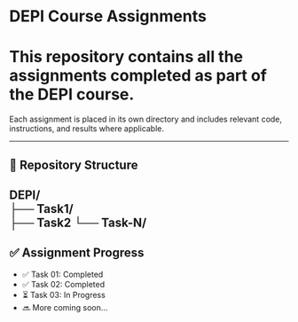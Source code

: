 # DEPI Course Assignments

This repository contains all the assignments completed as part of the **DEPI** course.
=======

Each assignment is placed in its own directory and includes relevant code, instructions, and results where applicable.

---

## 📁 Repository Structure

DEPI/  
├── Task1/  
├── Task2 
└── Task-N/
---

## ✅ Assignment Progress

- ✅ Task 01: Completed  
- ✅ Task 02: Completed  
- ⏳ Task 03: In Progress 
- 🔜 More coming soon...
